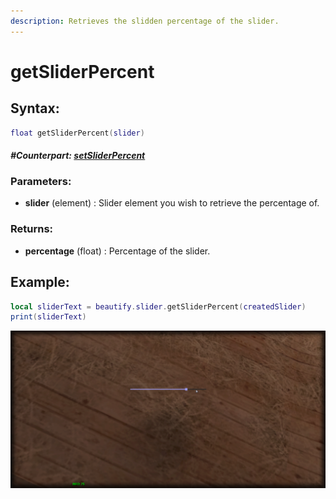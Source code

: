 ```yaml
---
description: Retrieves the slidden percentage of the slider.
---
```


# getSliderPercent

## **Syntax:**

```lua
float getSliderPercent(slider)
```

#### _**\#Counterpart:**_ [_**setSliderPercent**_](setsliderpercent.md)

### **Parameters:**

* **slider** \(element\) : Slider element you wish to retrieve the percentage of.

### **Returns:**

* **percentage** \(float\) : Percentage of the slider.

## **Example:**

```lua
local sliderText = beautify.slider.getSliderPercent(createdSlider)
print(sliderText)
```

![](../../.gitbook/assets/getsliderpercent.png)
